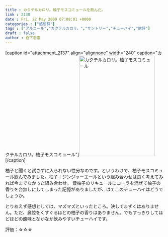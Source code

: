 ```yaml
---
title : カクテルカロリ。柚子モスコミュールを飲んだ。
link : 2138
date : Fri, 22 May 2009 07:08:01 +0000
categories : ["感想群"]
tags : ["アルコール","カクテルカロリ。","サントリー","チューハイ","飲評"]
draft : false
author : 倉下忠憲
---
```


[caption id="attachment_2137" align="alignnone" width="240" caption="カクテルカロリ。柚子モスコミュール"]<img src="https://rashita.net/blog/wp-content/uploads/2009/05/090519_20050002.jpg" alt="カクテルカロリ。柚子モスコミュール" title="カクテルカロリ。柚子モスコミュール" width="240" height="320" class="size-full wp-image-2137" />[/caption]

柚子と聞くと試さずに入られない性分なのです。というわけで、柚子モスコミュール飲んでみました。柚子＋ジンジャーエールという組み合わせは良く考えてみれば今までなかった組み合わせ。
昔柚子のリキュールにコーラを混ぜて柚子の香りを台無しにしてしまった記憶がありましたが、はてこのチューハイはどうでしょうか。

とりあえず感想としては、マズマズといったところ。決してまずくはありません。ただ、鼻腔をくすぐるほどの柚子の香りはありません。でもすっきりしてほどほどの酸味となかなか飲みやすいチューハイです。

評価：☆☆☆